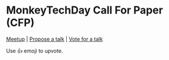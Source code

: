 # MonkeyTechDay Call For Paper (CFP)

[Meetup](https://www.meetup.com/fr-FR/Monkey-Tech-Days/) | [Propose a talk](https://github.com/monkeytechdays/cfp/issues/new) | [Vote for a talk](https://github.com/monkeytechdays/cfp/issues)

Use 👍 emoji to upvote.
